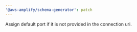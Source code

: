 ```yaml
---
'@aws-amplify/schema-generator': patch
---
```


Assign default port if it is not provided in the connection uri.
